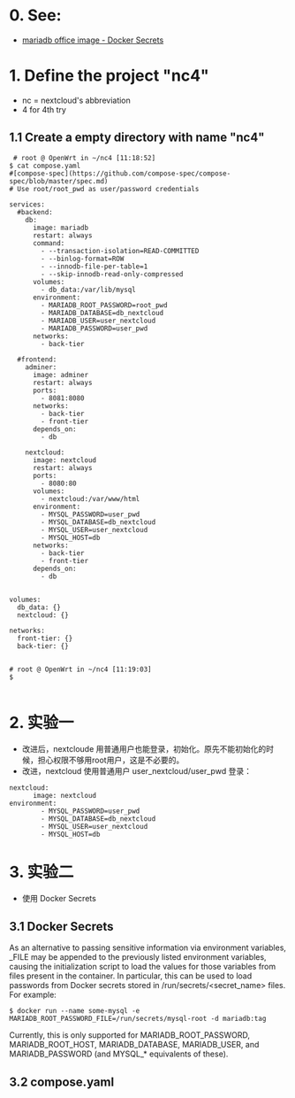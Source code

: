 # 0. See:
- [mariadb office image - Docker Secrets](https://hub.docker.com/_/mariadb)
  
# 1. Define the project "nc4"
- nc = nextcloud's abbreviation
- 4 for 4th try


## 1.1 Create a empty directory with name "nc4"

```
 # root @ OpenWrt in ~/nc4 [11:18:52] 
$ cat compose.yaml
#[compose-spec](https://github.com/compose-spec/compose-spec/blob/master/spec.md)
# Use root/root_pwd as user/password credentials

services:
  #backend:
    db:
      image: mariadb
      restart: always
      command: 
        - --transaction-isolation=READ-COMMITTED 
        - --binlog-format=ROW 
        - --innodb-file-per-table=1
        - --skip-innodb-read-only-compressed
      volumes:
        - db_data:/var/lib/mysql     
      environment:
        - MARIADB_ROOT_PASSWORD=root_pwd
        - MARIADB_DATABASE=db_nextcloud
        - MARIADB_USER=user_nextcloud
        - MARIADB_PASSWORD=user_pwd
      networks:
        - back-tier

  #frontend:
    adminer:
      image: adminer
      restart: always
      ports:
        - 8081:8080
      networks:
        - back-tier
        - front-tier
      depends_on: 
        - db
      
    nextcloud:
      image: nextcloud
      restart: always
      ports:
        - 8080:80
      volumes:
        - nextcloud:/var/www/html
      environment:
        - MYSQL_PASSWORD=user_pwd
        - MYSQL_DATABASE=db_nextcloud
        - MYSQL_USER=user_nextcloud
        - MYSQL_HOST=db   
      networks:
        - back-tier
        - front-tier
      depends_on:
        - db
  
  
volumes:
  db_data: {}
  nextcloud: {}

networks:
  front-tier: {}
  back-tier: {}


# root @ OpenWrt in ~/nc4 [11:19:03] 
$ 
  
```

# 2. 实验一 
- 改进后，nextcloude 用普通用户也能登录，初始化。原先不能初始化的时候，担心权限不够用root用户，这是不必要的。
- 改进，nextcloud 使用普通用户 user_nextcloud/user_pwd 登录：
```
nextcloud:
      image: nextcloud
environment:
        - MYSQL_PASSWORD=user_pwd
        - MYSQL_DATABASE=db_nextcloud
        - MYSQL_USER=user_nextcloud
        - MYSQL_HOST=db  
```

# 3. 实验二
  - 使用 Docker Secrets 
## 3.1 Docker Secrets

As an alternative to passing sensitive information via environment variables, _FILE may be appended to the previously listed environment variables, causing the initialization script to load the values for those variables from files present in the container. In particular, this can be used to load passwords from Docker secrets stored in /run/secrets/<secret_name> files. For example:
```
$ docker run --name some-mysql -e MARIADB_ROOT_PASSWORD_FILE=/run/secrets/mysql-root -d mariadb:tag
```
Currently, this is only supported for MARIADB_ROOT_PASSWORD, MARIADB_ROOT_HOST, MARIADB_DATABASE, MARIADB_USER, and MARIADB_PASSWORD (and MYSQL_* equivalents of these).

## 3.2 compose.yaml
```
  
```


